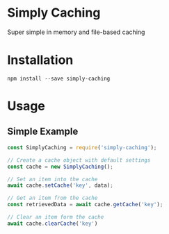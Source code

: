 # Simply Caching
Super simple in memory and file-based caching

# Installation
```
npm install --save simply-caching
```

# Usage
## Simple Example
```js
const SimplyCaching = require('simply-caching');

// Create a cache object with default settings
const cache = new SimplyCaching();

// Set an item into the cache
await cache.setCache('key', data);

// Get an item from the cache
const retrievedData = await cache.getCache('key');

// Clear an item form the cache
await cache.clearCache('key')
```
